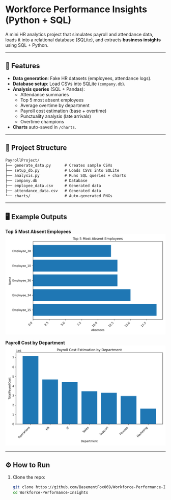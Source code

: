 # Workforce Performance Insights (Python + SQL)

A mini HR analytics project that simulates payroll and attendance data, loads it into a relational database (SQLite), and extracts **business insights** using SQL + Python.

---

## 🚀 Features
- **Data generation**: Fake HR datasets (employees, attendance logs).
- **Database setup**: Load CSVs into SQLite (`company.db`).
- **Analysis queries** (SQL + Pandas):
  - Attendance summaries
  - Top 5 most absent employees
  - Average overtime by department
  - Payroll cost estimation (base + overtime)
  - Punctuality analysis (late arrivals)
  - Overtime champions
- **Charts** auto-saved in `/charts`.

---

## 📂 Project Structure
```text
PayrollProject/
├── generate_data.py      # Creates sample CSVs
├── setup_db.py           # Loads CSVs into SQLite
├── analysis.py           # Runs SQL queries + charts
├── company.db            # Database 
├── employee_data.csv     # Generated data
├── attendance_data.csv   # Generated data
└── charts/               # Auto-generated PNGs
```


---

## 🖥️ Example Outputs
**Top 5 Most Absent Employees**  
![absent chart](charts/Top_5_Most_Absent_Employees.png)

**Payroll Cost by Department**  
![payroll chart](charts/Payroll_Cost_Estimation_by_Department.png)

---

## ⚙️ How to Run
1. Clone the repo:
   ```bash
   git clone https://github.com/BasementFox069/Workforce-Performance-Insights.git
   cd Workforce-Performance-Insights
